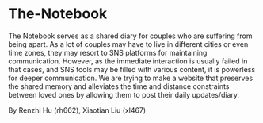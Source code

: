 # The-Notebook

The Notebook serves as a shared diary for couples who are suffering from being apart. As a lot of couples may have to live in different cities or even time zones, they may resort to SNS platforms for maintaining communication. However, as the immediate interaction is usually failed in that cases, and SNS tools may be filled with various content, it is powerless for deeper communication. We are trying to make a website that preserves the shared memory and alleviates the time and distance constraints between loved ones by allowing them to post their daily updates/diary.


By Renzhi Hu (rh662), Xiaotian Liu (xl467)
